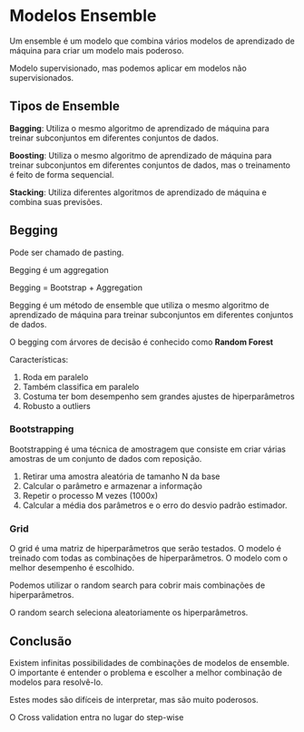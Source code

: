 # Modelos Ensemble

Um ensemble é um modelo que combina vários modelos de aprendizado de máquina para criar um modelo mais poderoso.

Modelo supervisionado, mas podemos aplicar em modelos não supervisionados.

## Tipos de Ensemble

**Bagging**: Utiliza o mesmo algoritmo de aprendizado de máquina para treinar subconjuntos em diferentes conjuntos de dados.

**Boosting**: Utiliza o mesmo algoritmo de aprendizado de máquina para treinar subconjuntos em diferentes conjuntos de dados, mas o treinamento é feito de forma sequencial.

**Stacking**: Utiliza diferentes algoritmos de aprendizado de máquina e combina suas previsões.

## Begging

Pode ser chamado de pasting.

Begging é um aggregation

Begging = Bootstrap + Aggregation

Begging é um método de ensemble que utiliza o mesmo algoritmo de aprendizado de máquina para treinar subconjuntos em diferentes conjuntos de dados.

O begging com árvores de decisão é conhecido como **Random Forest**

Características:
 
1. Roda em paralelo
2. Também classifica em paralelo
3. Costuma ter bom desempenho sem grandes ajustes de hiperparâmetros
4. Robusto a outliers

### Bootstrapping


Bootstrapping é uma técnica de amostragem que consiste em criar várias amostras de um conjunto de dados com reposição.

1. Retirar uma amostra aleatória de tamanho N da base
2. Calcular o parâmetro e armazenar a informação
3. Repetir o processo M vezes (1000x)
4. Calcular a média dos parâmetros e o erro do desvio padrão estimador.


### Grid

O grid é uma matriz de hiperparâmetros que serão testados. O modelo é treinado com todas as combinações de hiperparâmetros. O modelo com o melhor desempenho é escolhido.

Podemos utilizar o random search para cobrir mais combinações de hiperparâmetros.

O random search seleciona aleatoriamente os hiperparâmetros.

## Conclusão

Existem infinitas possibilidades de combinações de modelos de ensemble. O importante é entender o problema e escolher a melhor combinação de modelos para resolvê-lo.

Estes modes são difíceis de interpretar, mas são muito poderosos.

O Cross validation entra no lugar do step-wise